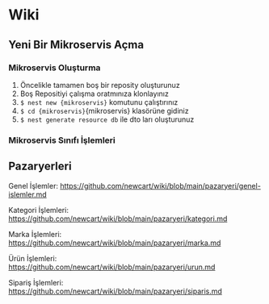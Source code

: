 # Wiki

## Yeni Bir Mikroservis Açma
### Mikroservis Oluşturma
1. Öncelikle tamamen boş bir reposity oluşturunuz
2. Boş Repositiyi çalışma oratmınıza klonlayınız
3. ```$ nest new {mikroservis}``` komutunu çalıştırınız
4. ```$ cd {mikroservis}```{mikroservis} klasörüne gidiniz
5. ```$ nest generate resource db``` ile dto ları oluşturunuz
### Mikroservis Sınıfı İşlemleri

## Pazaryerleri
Genel İşlemler: https://github.com/newcart/wiki/blob/main/pazaryeri/genel-islemler.md

Kategori İşlemleri: https://github.com/newcart/wiki/blob/main/pazaryeri/kategori.md

Marka İşlemleri: https://github.com/newcart/wiki/blob/main/pazaryeri/marka.md

Ürün İşlemleri: https://github.com/newcart/wiki/blob/main/pazaryeri/urun.md

Sipariş İşlemleri: https://github.com/newcart/wiki/blob/main/pazaryeri/siparis.md
